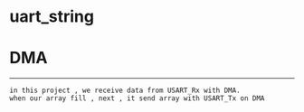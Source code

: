 # uart_string
# DMA
---
```
in this project , we receive data from USART_Rx with DMA.
when our array fill , next , it send array with USART_Tx on DMA
```
